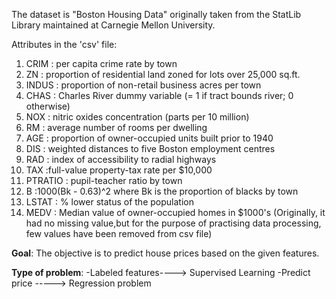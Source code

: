 The dataset is "Boston Housing Data" originally taken from the StatLib Library maintained at Carnegie Mellon University.

Attributes in the 'csv' file:
1. CRIM : per capita crime rate by town
2. ZN   :    proportion of residential land zoned for lots over 25,000 sq.ft.
3. INDUS  :   proportion of non-retail business acres per town
4. CHAS   :   Charles River dummy variable (= 1 if tract bounds river; 0 otherwise)
5. NOX    :   nitric oxides concentration (parts per 10 million)
6. RM      :  average number of rooms per dwelling
7. AGE      : proportion of owner-occupied units built prior to 1940
8. DIS     :  weighted distances to five Boston employment centres
9. RAD      : index of accessibility to radial highways
10. TAX      :full-value property-tax rate per $10,000
11. PTRATIO : pupil-teacher ratio by town
12. B        :1000(Bk - 0.63)^2 where Bk is the proportion of blacks by town
13. LSTAT  :  % lower status of the population
14. MEDV    : Median value of owner-occupied homes in $1000's
(Originally, it had no missing value,but for the purpose of practising data processing, few values have been removed from csv file)



**Goal**: The objective is to predict house prices based on the given features.

**Type of problem**: 
        -Labeled features----> Supervised Learning
        -Predict price  -----> Regression problem

